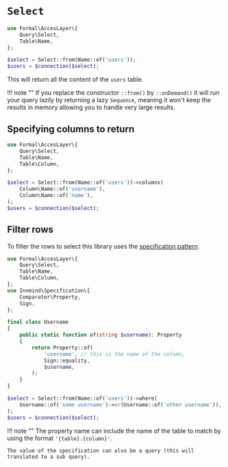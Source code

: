 # `Select`

```php
use Formal\AccesLayer\{
    Query\Select,
    Table\Name,
};

$select = Select::from(Name::of('users'));
$users = $connection($select);
```

This will return all the content of the `users` table.

!!! note ""
    If you replace the constructor `::from()` by `::onDemand()` it will run your query lazily by returning a lazy `Sequence`, meaning it won't keep the results in memory allowing you to handle very large results.

## Specifying columns to return

```php
use Formal\AccesLayer\{
    Query\Select,
    Table\Name,
    Table\Column,
};

$select = Select::from(Name::of('users'))->columns(
    Column\Name::of('username'),
    Column\Name::of('name'),
);
$users = $connection($select);
```

## Filter rows

To filter the rows to select this library uses the [specification pattern](https://github.com/innmind/specification).

```php
use Formal\AccesLayer\{
    Query\Select,
    Table\Name,
    Table\Column,
};
use Innmind\Specification\{
    Comparator\Property,
    Sign,
};

final class Username
{
    public static function of(string $username): Property
    {
        return Property::of(
            'username', // this is the name of the column,
            Sign::equality,
            $username,
        );
    }
}

$select = Select::from(Name::of('users'))->where(
    Username::of('some username')->or(Username::of('other username')),
);
$users = $connection($select);
```

!!! note ""
    The property name can include the name of the table to match by using the format `'{table}.{column}'`.

    The value of the specification can also be a query (this will translated to a sub query).

